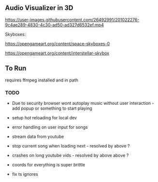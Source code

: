 ## Audio Visualizer in 3D

https://user-images.githubusercontent.com/26492991/201022276-9c4ae289-4830-4c30-ad50-ad327d6532ef.mp4

Skyboxes:

https://opengameart.org/content/space-skyboxes-0

https://opengameart.org/content/interstellar-skybox

## To Run

requires ffmpeg installed and in path

### TODO

- Due to security browser wont autoplay music without user interaction - add popup or something to start playing

- setup hot reloading for local dev

- error handling on user input for songs

- stream data from youtube

- stop current song when loading next - resolved by above ?

- crashes on long youtube vids - resolved by above above ?

- coords for everything is super brittle

- fix ts ignores
 
